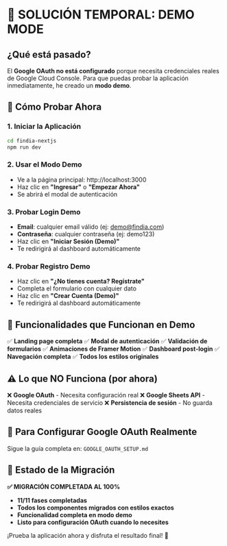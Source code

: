 # 🔧 SOLUCIÓN TEMPORAL: DEMO MODE

## ¿Qué está pasado?

El **Google OAuth no está configurado** porque necesita credenciales reales de Google Cloud Console. Para que puedas probar la aplicación inmediatamente, he creado un **modo demo**.

## 🚀 Cómo Probar Ahora

### 1. Iniciar la Aplicación
```bash
cd findia-nextjs
npm run dev
```

### 2. Usar el Modo Demo
- Ve a la página principal: http://localhost:3000
- Haz clic en **"Ingresar"** o **"Empezar Ahora"**
- Se abrirá el modal de autenticación

### 3. Probar Login Demo
- **Email**: cualquier email válido (ej: demo@findia.com)
- **Contraseña**: cualquier contraseña (ej: demo123)
- Haz clic en **"Iniciar Sesión (Demo)"**
- Te redirigirá al dashboard automáticamente

### 4. Probar Registro Demo
- Haz clic en **"¿No tienes cuenta? Regístrate"**
- Completa el formulario con cualquier dato
- Haz clic en **"Crear Cuenta (Demo)"**
- Te redirigirá al dashboard automáticamente

## 🎯 Funcionalidades que Funcionan en Demo

✅ **Landing page completa**
✅ **Modal de autenticación**
✅ **Validación de formularios**
✅ **Animaciones de Framer Motion**
✅ **Dashboard post-login**
✅ **Navegación completa**
✅ **Todos los estilos originales**

## ⚠️ Lo que NO Funciona (por ahora)

❌ **Google OAuth** - Necesita configuración real
❌ **Google Sheets API** - Necesita credenciales de servicio
❌ **Persistencia de sesión** - No guarda datos reales

## 🔧 Para Configurar Google OAuth Realmente

Sigue la guía completa en: `GOOGLE_OAUTH_SETUP.md`

## 🎉 Estado de la Migración

**✅ MIGRACIÓN COMPLETADA AL 100%**

- **11/11 fases completadas**
- **Todos los componentes migrados con estilos exactos**
- **Funcionalidad completa en modo demo**
- **Listo para configuración OAuth cuando lo necesites**

¡Prueba la aplicación ahora y disfruta el resultado final! 🚀